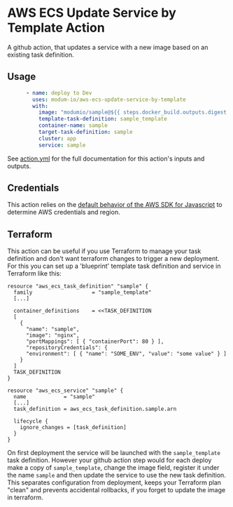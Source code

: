 # AWS ECS Update Service by Template Action

A github action, that updates a service with a new image based on an existing task definition.

## Usage
```yaml
      - name: deploy to Dev
        uses: modum-io/aws-ecs-update-service-by-template
        with:
          image: "modumio/sample@${{ steps.docker_build.outputs.digest }}"
          template-task-definition: sample_template
          container-name: sample
          target-task-definition: sample
          cluster: app
          service: sample
```

See [action.yml](action.yml) for the full documentation for this action's inputs and outputs.

## Credentials
This action relies on the [default behavior of the AWS SDK for Javascript](https://docs.aws.amazon.com/sdk-for-javascript/v3/developer-guide/getting-your-credentials.html) to determine AWS credentials and region.

## Terraform
This action can be useful if you use Terraform to manage your task definition and don't want terraform changes to trigger a new deployment. For this you can set up a 'blueprint' template task definition and service in Terraform like this:

```
resource "aws_ecs_task_definition" "sample" {
  family                   = "sample_template"
  [...]

  container_definitions    = <<TASK_DEFINITION
  [ 
    { 
      "name": "sample", 
      "image": "nginx",
      "portMappings": [ { "containerPort": 80 } ],
      "repositoryCredentials": {
      "environment": [ { "name": "SOME_ENV", "value": "some value" } ]
    }
  ]
  TASK_DEFINITION
}

resource "aws_ecs_service" "sample" {
  name            = "sample"
  [...]
  task_definition = aws_ecs_task_definition.sample.arn

  lifecycle {
    ignore_changes = [task_definition]
  }
}
```

On first deployment the service will be launched with the `sample_template` task definition. However your github action step would for each deploy make a copy of `sample_template`, change the image field, register it under the name `sample` and then update the service to use the new task definition. This separates configuration from deployment, keeps your Terraform plan "clean" and prevents accidental rollbacks, if you forget to update the image in terraform.
